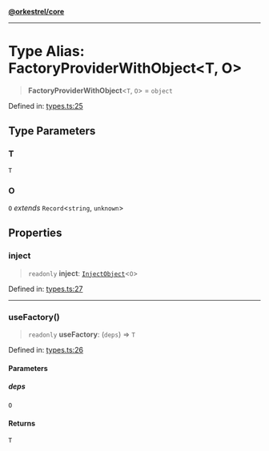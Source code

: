 [**@orkestrel/core**](../index.md)

***

# Type Alias: FactoryProviderWithObject\<T, O\>

> **FactoryProviderWithObject**\<`T`, `O`\> = `object`

Defined in: [types.ts:25](https://github.com/orkestrel/core/blob/240d6e1612057b96fd3fc03e1415fe3917a0f212/src/types.ts#L25)

## Type Parameters

### T

`T`

### O

`O` *extends* `Record`\<`string`, `unknown`\>

## Properties

### inject

> `readonly` **inject**: [`InjectObject`](InjectObject.md)\<`O`\>

Defined in: [types.ts:27](https://github.com/orkestrel/core/blob/240d6e1612057b96fd3fc03e1415fe3917a0f212/src/types.ts#L27)

***

### useFactory()

> `readonly` **useFactory**: (`deps`) => `T`

Defined in: [types.ts:26](https://github.com/orkestrel/core/blob/240d6e1612057b96fd3fc03e1415fe3917a0f212/src/types.ts#L26)

#### Parameters

##### deps

`O`

#### Returns

`T`
